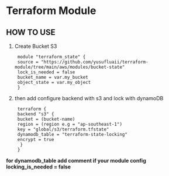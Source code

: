 # Terraform Module


## HOW TO USE




1.  Create Bucket S3
    > <p>
         module "terraform_state" {
         source = "https://github.com/yusufluaii/terraform-module/tree/main/aws/modules/bucket-state"
         lock_is_needed = false
         bucket_name = var.my_bucket
         object_state = var.my_object  
         } 
      
     
    

2. then add configure backend with s3 and lock with dynamoDB
   > <p> 
        terraform {
        backend "s3" {
        bucket = (bucket-name)
        region = (region e.g = "ap-southeast-1")
        key = "global/s3/terraform.tfstate"
        dynamodb_table = "terraform-state-locking"
        encrypt = true
         }
        }
   

 **for dynamodb_table add comment if your module config locking_is_needed = false**

